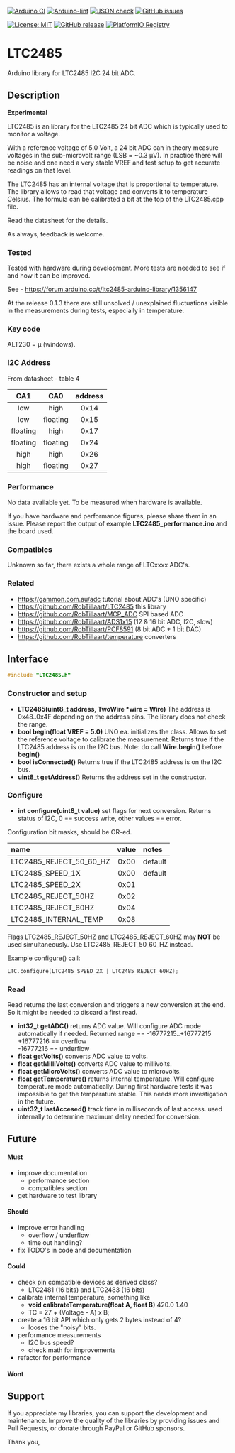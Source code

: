 
[![Arduino CI](https://github.com/RobTillaart/LTC2485/workflows/Arduino%20CI/badge.svg)](https://github.com/marketplace/actions/arduino_ci)
[![Arduino-lint](https://github.com/RobTillaart/LTC2485/actions/workflows/arduino-lint.yml/badge.svg)](https://github.com/RobTillaart/LTC2485/actions/workflows/arduino-lint.yml)
[![JSON check](https://github.com/RobTillaart/LTC2485/actions/workflows/jsoncheck.yml/badge.svg)](https://github.com/RobTillaart/LTC2485/actions/workflows/jsoncheck.yml)
[![GitHub issues](https://img.shields.io/github/issues/RobTillaart/LTC2485.svg)](https://github.com/RobTillaart/LTC2485/issues)

[![License: MIT](https://img.shields.io/badge/license-MIT-green.svg)](https://github.com/RobTillaart/LTC2485/blob/master/LICENSE)
[![GitHub release](https://img.shields.io/github/release/RobTillaart/LTC2485.svg?maxAge=3600)](https://github.com/RobTillaart/LTC2485/releases)
[![PlatformIO Registry](https://badges.registry.platformio.org/packages/robtillaart/library/LTC2485.svg)](https://registry.platformio.org/libraries/robtillaart/LTC2485)


# LTC2485

Arduino library for LTC2485 I2C 24 bit ADC.


## Description

**Experimental**

LTC2485 is an library for the LTC2485 24 bit ADC which is typically used
to monitor a voltage.

With a reference voltage of 5.0 Volt, a 24 bit ADC can in theory measure
voltages in the sub-microvolt range (LSB  = ~0.3 µV).
In practice there will be noise and one need a very stable VREF and test
setup to get accurate readings on that level.

The LTC2485 has an internal voltage that is proportional to temperature.
The library allows to read that voltage and converts it to temperature Celsius.
The formula can be calibrated a bit at the top of the LTC2485.cpp file.


Read the datasheet for the details.

As always, feedback is welcome.


### Tested

Tested with hardware during development.
More tests are needed to see if and how it can be improved.

See - https://forum.arduino.cc/t/ltc2485-arduino-library/1356147

At the release 0.1.3 there are still unsolved / unexplained fluctuations 
visible in the measurements during tests, especially in temperature.


### Key code

ALT230 = µ  (windows).


### I2C Address

From datasheet - table 4

|  CA1       |  CA0       |  address  |
|:----------:|:----------:|:---------:|
|  low       |  high      |    0x14   |
|  low       |  floating  |    0x15   |
|  floating  |  high      |    0x17   |
|  floating  |  floating  |    0x24   |
|  high      |  high      |    0x26   |
|  high      |  floating  |    0x27   |


### Performance

No data available yet.
To be measured when hardware is available.

If you have hardware and performance figures, please share them in an issue.
Please report the output of example **LTC2485_performance.ino** and the board used.


### Compatibles

Unknown so far, there exists a whole range of LTCxxxx ADC's.


### Related

- https://gammon.com.au/adc  tutorial about ADC's (UNO specific)
- https://github.com/RobTillaart/LTC2485  this library
- https://github.com/RobTillaart/MCP_ADC  SPI based ADC
- https://github.com/RobTillaart/ADS1x15  (12 & 16 bit ADC, I2C, slow)
- https://github.com/RobTillaart/PCF8591  (8 bit ADC + 1 bit DAC)
- https://github.com/RobTillaart/temperature converters


## Interface

```cpp
#include "LTC2485.h"
```

### Constructor and setup

- **LTC2485(uint8_t address, TwoWire \*wire = Wire)**
The address is 0x48..0x4F depending on the address pins.
The library does not check the range.
- **bool begin(float VREF = 5.0)** UNO ea. initializes the class.
Allows to set the reference voltage to calibrate the measurement.
Returns true if the LTC2485 address is on the I2C bus.
Note: do call **Wire.begin()** before **begin()**
- **bool isConnected()** Returns true if the LTC2485 address is on the I2C bus.
- **uint8_t getAddress()** Returns the address set in the constructor.


### Configure

- **int configure(uint8_t value)** set flags for next conversion.
Returns status of I2C, 0 == success write, other values == error.

Configuration bit masks, should be OR-ed.

|  name                     |  value  |  notes  |
|:--------------------------|:-------:|:--------|
|  LTC2485_REJECT_50_60_HZ  |  0x00   |  default
|  LTC2485_SPEED_1X         |  0x00   |  default
|  LTC2485_SPEED_2X         |  0x01   |
|  LTC2485_REJECT_50HZ      |  0x02   |
|  LTC2485_REJECT_60HZ      |  0x04   |
|  LTC2485_INTERNAL_TEMP    |  0x08   |

Flags LTC2485_REJECT_50HZ and LTC2485_REJECT_60HZ may **NOT** be used simultaneously.
Use LTC2485_REJECT_50_60_HZ instead.

Example configure() call:

```cpp
LTC.configure(LTC2485_SPEED_2X | LTC2485_REJECT_60HZ);
```


### Read

Read returns the last conversion and triggers a new conversion at the end.
So it might be needed to discard a first read.

- **int32_t getADC()** returns ADC value. Will configure ADC mode automatically
if needed. 
Returned range == -16777215..+16777215  
+16777216 == overflow  
-16777216 == underflow
- **float getVolts()** converts ADC value to volts.
- **float getMilliVolts()** converts ADC value to millivolts.
- **float getMicroVolts()** converts ADC value to microvolts.
- **float getTemperature()** returns internal temperature.
Will configure temperature mode automatically.
During first hardware tests it was impossible to get the temperature
stable. 
This needs more investigation in the future.
- **uint32_t lastAccesed()** track time in milliseconds of last access.
used internally to determine maximum delay needed for conversion.


## Future

#### Must

- improve documentation
  - performance section
  - compatibles section
- get hardware to test library

#### Should

- improve error handling
  - overflow / underflow
  - time out handling?
- fix TODO's in code and documentation

#### Could

- check pin compatible devices as derived class?
  - LTC2481 (16 bits) and LTC2483 (16 bits)
- calibrate internal temperature, something like
  - **void calibrateTemperature(float A, float B)**  420.0  1.40
  - TC = 27 + (Voltage - A) x B;
- create a 16 bit API which only gets 2 bytes instead of 4?
  - looses the "noisy" bits.
- performance measurements
  - I2C bus speed?
  - check math for improvements
- refactor for performance

#### Wont


## Support

If you appreciate my libraries, you can support the development and maintenance.
Improve the quality of the libraries by providing issues and Pull Requests, or
donate through PayPal or GitHub sponsors.

Thank you,


